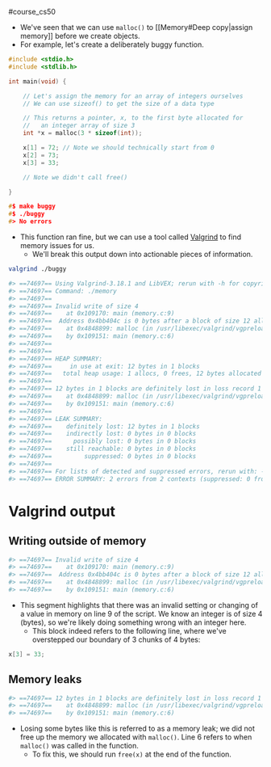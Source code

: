 #course_cs50 

- We've seen that we can use `malloc()` to [[Memory#Deep copy|assign memory]] before we create objects.
- For example, let's create a deliberately buggy function.

```C
#include <stdio.h>
#include <stdlib.h>

int main(void) {

    // Let's assign the memory for an array of integers ourselves
    // We can use sizeof() to get the size of a data type

    // This returns a pointer, x, to the first byte allocated for 
    //   an integer array of size 3
    int *x = malloc(3 * sizeof(int));

    x[1] = 72; // Note we should technically start from 0
    x[2] = 73;
    x[3] = 33;

    // Note we didn't call free()

}

#$ make buggy
#$ ./buggy
#> No errors
```

- This function ran fine, but we can use a tool called [Valgrind](https://valgrind.org/) to find memory issues for us.
    - We'll break this output down into actionable pieces of information.

```bash
valgrind ./buggy

#> ==74697== Using Valgrind-3.18.1 and LibVEX; rerun with -h for copyright info
#> ==74697== Command: ./memory
#> ==74697== 
#> ==74697== Invalid write of size 4
#> ==74697==    at 0x109170: main (memory.c:9)
#> ==74697==  Address 0x4bb404c is 0 bytes after a block of size 12 alloc'd
#> ==74697==    at 0x4848899: malloc (in /usr/libexec/valgrind/vgpreload_memcheck-amd64-linux.so)
#> ==74697==    by 0x109151: main (memory.c:6)
#> ==74697== 
#> ==74697== 
#> ==74697== HEAP SUMMARY:
#> ==74697==     in use at exit: 12 bytes in 1 blocks
#> ==74697==   total heap usage: 1 allocs, 0 frees, 12 bytes allocated
#> ==74697== 
#> ==74697== 12 bytes in 1 blocks are definitely lost in loss record 1 of 1
#> ==74697==    at 0x4848899: malloc (in /usr/libexec/valgrind/vgpreload_memcheck-amd64-linux.so)
#> ==74697==    by 0x109151: main (memory.c:6)
#> ==74697== 
#> ==74697== LEAK SUMMARY:
#> ==74697==    definitely lost: 12 bytes in 1 blocks
#> ==74697==    indirectly lost: 0 bytes in 0 blocks
#> ==74697==      possibly lost: 0 bytes in 0 blocks
#> ==74697==    still reachable: 0 bytes in 0 blocks
#> ==74697==         suppressed: 0 bytes in 0 blocks
#> ==74697== 
#> ==74697== For lists of detected and suppressed errors, rerun with: -s
#> ==74697== ERROR SUMMARY: 2 errors from 2 contexts (suppressed: 0 from 0)
```

# Valgrind output

## Writing outside of memory

```bash
#> ==74697== Invalid write of size 4
#> ==74697==    at 0x109170: main (memory.c:9)
#> ==74697==  Address 0x4bb404c is 0 bytes after a block of size 12 alloc'd
#> ==74697==    at 0x4848899: malloc (in /usr/libexec/valgrind/vgpreload_memcheck-amd64-linux.so)
#> ==74697==    by 0x109151: main (memory.c:6)
```

- This segment highlights that there was an invalid setting or changing of a value in memory on line 9 of the script. We know an integer is of size 4 (bytes), so we're likely doing something wrong with an integer here.
    - This block indeed refers to the following line, where we've overstepped our boundary of 3 chunks of 4 bytes:

```C
x[3] = 33;
```

## Memory leaks

```bash
#> ==74697== 12 bytes in 1 blocks are definitely lost in loss record 1 of 1
#> ==74697==    at 0x4848899: malloc (in /usr/libexec/valgrind/vgpreload_memcheck-amd64-linux.so)
#> ==74697==    by 0x109151: main (memory.c:6)
```

- Losing some bytes like this is referred to as a memory leak; we did not free up the memory we allocated with `malloc()`. Line 6 refers to when `malloc()` was called in the function.
    - To fix this, we should run `free(x)` at the end of the function.